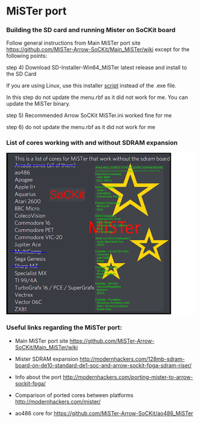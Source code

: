 # MiSTer port

### Building the SD card and running Mister on SoCKit board

Follow general instructions from Main MiSTer port site https://github.com/MiSTer-Arrow-SoCKit/Main_MiSTer/wiki except for the following points:

step 4) Download SD-Installer-Win64_MiSTer latest release and install to the SD Card

If you are using Linux, use this installer [script]( ./MiSTerSD-linux.sh ) instead of the .exe file.

In this step do not update the menu.rbf as it did not work for me. You can update the MiSTer binary.

step 5) Recommended Arrow SoCKit MiSTer.ini worked fine for me

step 6)  do not update the menu.rbf as it did not work for me



### List of cores working with and without SDRAM expansion
![](./Sockit-Mister-cores.png)



### Useful links regarding the MiSTer port:

* Main MiSTer port site https://github.com/MiSTer-Arrow-SoCKit/Main_MiSTer/wiki 
* Mister SDRAM expansion http://modernhackers.com/128mb-sdram-board-on-de10-standard-de1-soc-and-arrow-sockit-fpga-sdram-riser/

* Info about the port http://modernhackers.com/porting-mister-to-arrow-sockit-fpga/

* Comparison of ported cores between platforms http://modernhackers.com/mister/

* ao486 core for https://github.com/MiSTer-Arrow-SoCKit/ao486_MiSTer

